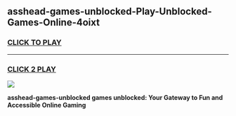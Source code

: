
## asshead-games-unblocked-Play-Unblocked-Games-Online-4oixt
<h3>
<a href="https://premium76.site?title=asshead-games-unblocked&ref=24A">CLICK TO PLAY</a></h3>
<hr>

<h3>
<a href="https://premium76.site?title=asshead-games-unblocked&ref=24A">CLICK 2 PLAY</a>
  
</h3>

<a href="https://premium76.site?title=asshead-games-unblocked&ref=24A"><img src="https://clearcache.store/games.png"></a>


**asshead-games-unblocked games unblocked: Your Gateway to Fun and Accessible Online Gaming**
